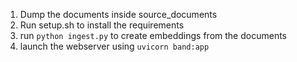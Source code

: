 1. Dump the documents inside source_documents
2. Run setup.sh to install the requirements
3. run ```python ingest.py``` to create embeddings from the documents
4. launch the webserver using ```uvicorn band:app```
